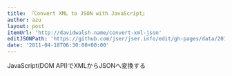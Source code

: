 ```yaml
---
title: 『Convert XML to JSON with JavaScript』
author: azu
layout: post
itemUrl: 'http://davidwalsh.name/convert-xml-json'
editJSONPath: 'https://github.com/jser/jser.info/edit/gh-pages/data/2011/04/index.json'
date: '2011-04-18T06:30:00+00:00'
---
```

JavaScript(DOM API)でXMLからJSONへ変換する
